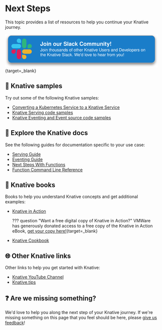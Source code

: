 # Next Steps

This topic provides a list of resources to help you continue your Knative journey.

[![Knative Slack Link](images/slack-button.svg)](https://slack.knative.dev/){target=_blank}

## :test_tube: Knative samples

Try out some of the following Knative samples:

- [Converting a Kubernetes Service to a Knative Service](../serving/convert-deployment-to-knative-service.md)
- [Knative Serving code samples](../samples/serving.md)
- [Knative Eventing and Event source code samples](../samples/eventing.md)

## :page_with_curl: Explore the Knative docs

See the following guides for documentation specific to your use case:

- [Serving Guide](../serving/README.md)
- [Eventing Guide](../eventing/README.md)
- [Next Steps With Functions](../functions/README.md)
- [Function Command Line Reference](https://github.com/knative/func/blob/main/docs/reference/func.md)

## :book: Knative books

Books to help you understand Knative concepts and get additional examples:

- [Knative in Action](https://www.manning.com/books/knative-in-action)

    ??? question "Want a free digital copy of Knative in Action?"
        VMWare has generously donated access to a free copy of the Knative in Action eBook, [get your copy here!](https://tanzu.vmware.com/content/ebooks/knative-in-action){target=_blank}

- [Knative Cookbook](https://www.oreilly.com/library/view/knative-cookbook/9781492061182/)

## :globe_with_meridians: Other Knative links

Other links to help you get started with Knative:

- [Knative YouTube Channel](https://www.youtube.com/channel/UCq7cipu-A1UHOkZ9fls1N8A)
- [Knative.tips](https://knative.tips/)

## :question: Are we missing something?

We'd love to help you along the next step of your Knative journey. If we're missing something on this page that you feel should be here, please [give us feedback](https://forms.gle/Ab44BUBowmnnJsdW9)!
